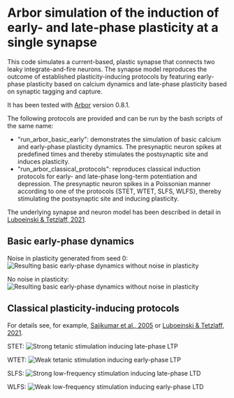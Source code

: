 # Arbor simulation of the induction of early- and late-phase plasticity at a single synapse

This code simulates a current-based, plastic synapse that connects two leaky integrate-and-fire neurons. The synapse model reproduces the outcome of established plasticity-inducing protocols by featuring early-phase plasticity based on calcium dynamics and late-phase plasticity based on synaptic tagging and capture.
 
It has been tested with [Arbor](https://arbor-sim.org/) version 0.8.1.

 The following protocols are provided and can be run by the bash scripts of the same name:
 * "run\_arbor\_basic\_early": demonstrates the simulation of basic calcium and early-phase plasticity dynamics. The presynaptic neuron spikes at predefined times and thereby stimulates the postsynaptic site and induces plasticity.
 * "run\_arbor\_classical\_protocols": reproduces classical induction protocols for early- and late-phase long-term potentiation and depression. The presynaptic neuron spikes in a Poissonian manner according to one of the protocols \{STET, WTET, SLFS, WLFS\}, thereby stimulating the postsynaptic site and inducing plasticity.

The underlying synapse and neuron model has been described in detail in [Luboeinski \& Tetzlaff, 2021](https://doi.org/10.1038/s42003-021-01778-y).

## Basic early-phase dynamics
Noise in plasticity generated from seed 0:
![Resulting basic early-phase dynamics without noise in plasticity](data_predef/arbor_2N1S_traces_0.svg)

No noise in plasticity:
![Resulting basic early-phase dynamics without noise in plasticity](data_predef_no_pl_noise/arbor_2N1S_traces_0.svg)


## Classical plasticity-inducing protocols
For details see, for example, [Sajikumar et al., 2005](https://doi.org/10.1523/JNEUROSCI.1104-05.2005) or [Luboeinski \& Tetzlaff, 2021](https://doi.org/10.1038/s42003-021-01778-y).

STET:
![Strong tetanic stimulation inducing late-phase LTP](arbor_averaged_STET.png)

WTET:
![Weak tetanic stimulation inducing early-phase LTP](arbor_averaged_WTET.png)

SLFS:
![Strong low-frequency stimulation inducing late-phase LTD](arbor_averaged_SLFS.png)

WLFS:
![Weak low-frequency stimulation inducing early-phase LTD](arbor_averaged_WLFS.png)
